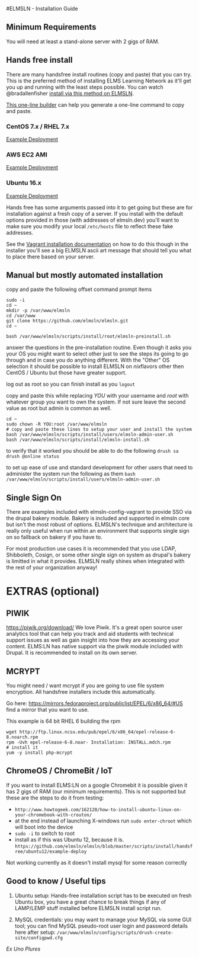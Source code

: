 #ELMSLN - Installation Guide

## Minimum Requirements
You will need at least a stand-alone server with 2 gigs of RAM.

## Hands free install
There are many handsfree install routines (copy and paste) that you can try. This is the preferred method of installing ELMS Learning Network as it'll get you up and running with the least steps possible. You can watch @bradallenfisher [install via this method on ELMSLN](https://drupal.psu.edu/blog/post/elmsln-aws-ec2).

[This one-line builder](https://rawgit.com/elmsln/install-builder/master/install.html) can help you generate a one-line command to copy and paste.

### CentOS 7.x / RHEL 7.x
[Example Deployment](https://github.com/elmsln/elmsln/blob/master/scripts/install/handsfree/centos7/example-deploy)
### AWS EC2 AMI
[Example Deployment](https://github.com/elmsln/elmsln/blob/master/scripts/install/handsfree/amazon/example-deploy)
### Ubuntu 16.x
[Example Deployment](https://github.com/elmsln/elmsln/blob/master/scripts/install/handsfree/ubuntu16/example-deploy)

Hands free has some arguments passed into it to get going but these are for installation against a fresh copy of a server. If you install with the default options provided in those (with addresses of elmsln.dev) you'll want to make sure you modify your local `/etc/hosts` file to reflect these fake addresses.

See the [Vagrant installation documentation](https://elmsln.readthedocs.io/en/latest/development/Vagrant-Step-by-Step-setup/) on how to do this though in the installer you'll see a big ELMSLN ascii art message that should tell you what to place there based on your server.

## Manual but mostly automated installation
copy and paste the following offset command prompt items
```
sudo -i
cd ~
mkdir -p /var/www/elmsln
cd /var/www
git clone https://github.com/elmsln/elmsln.git
cd ~

bash /var/www/elmsln/scripts/install/root/elmsln-preinstall.sh
```
answer the questions in the pre-installation routine.
Even though it asks you your OS you might want to select other just to see the steps its going to go through and in case you do anything different.
With the "Other" OS selection it should be possible to install ELMSLN on *nix*flavors other then CentOS / Ubuntu but those have greater support.

log out as root so you can finish install as you
`logout`

copy and paste this while replacing *YOU* with your username and *root* with whatever group you want to own the system. If not sure leave the second value as root but admin is common as well.
```
cd ~
sudo chown -R YOU:root /var/www/elmsln
# copy and paste these lines to setup your user and install the system
bash /var/www/elmsln/scripts/install/users/elmsln-admin-user.sh
bash /var/www/elmsln/scripts/install/elmsln-install.sh
```
to verify that it worked you should be able to do the following
`drush sa`
`drush @online status`

to set up ease of use and standard development for other users that need to administer the system run the following as them
`bash /var/www/elmsln/scripts/install/users/elmsln-admin-user.sh`

## Single Sign On
There are examples included with elmsln-config-vagrant to provide SSO via
the drupal bakery module. Bakery is included and supported in elmsln core but isn't the most robust of options. ELMSLN's technique and architecture is really only useful when run within an environment that supports single sign on so fallback on bakery if you have to.

For most production use cases it is recommended that you use LDAP, Shibboleth, Cosign, or some other single sign on system as drupal's bakery is limitted in what it provides. ELMSLN really shines when integrated with the rest of your organization anyway!

# EXTRAS (optional)

## PIWIK
https://piwik.org/download/
We love Piwik. It's a great open source user analytics tool that can help you track and aid students with technical support issues as well as gain insight into how they are accessing your content. ELMS:LN has native support via the piwik module included with Drupal. It is recommended to install on its own server.

## MCRYPT
You might need / want mcrypt if you are going to use file system encryption. All handsfree installers include this automatically.

Go here: https://mirrors.fedoraproject.org/publiclist/EPEL/6/x86_64/#US find a mirror that you want to use.

This example is 64 bit RHEL 6 building the rpm
```
wget http://ftp.linux.ncsu.edu/pub/epel/6/x86_64/epel-release-6-8.noarch.rpm
rpm -Uvh epel-release-6-8.noar- Installation: INSTALL.mdch.rpm
# install it
yum -y install php-mcrypt
```

## ChromeOS / ChromeBit / IoT
If you want to install ELMS:LN on a google Chromebit it is possible given it has 2 gigs of RAM (our minimum requirements). This is not supported but these are the steps to do it from testing:
- `http://www.howtogeek.com/162120/how-to-install-ubuntu-linux-on-your-chromebook-with-crouton/`
- at the end instead of launching X-windows run `sudo enter-chroot` which will boot into the device
- `sudo -i` to switch to root
- install as if this was Ubuntu 12, because it is. `https://github.com/elmsln/elmsln/blob/master/scripts/install/handsfree/ubuntu12/example-deploy`

Not working currently as it doesn't install mysql for some reason correctly

## Good to know / Useful tips  

1. Ubuntu setup: Hands-free installation script has to be executed on fresh Ubuntu box, you have a great chance to break things if any of LAMP/LEMP stuff installed before ELMSLN install script run. 

2. MySQL credentials: you may want to manage your MySQL via some GUI tool; you can find MySQL pseudo-root user login and password details here after setup:
`/var/www/elmsln/config/scripts/drush-create-site/configpwd.cfg`


*Ex Uno Plures*
